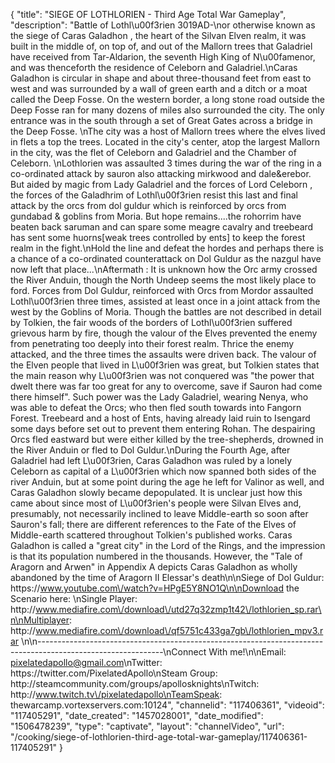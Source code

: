 {
    "title": "SIEGE OF LOTHLORIEN - Third Age Total War Gameplay",
    "description": "Battle of  Lothl\u00f3rien 3019AD-\nor otherwise known as the siege of Caras Galadhon ,  the heart of the Silvan Elven realm, it was built in the middle of, on top of, and out of the Mallorn trees that Galadriel have received from Tar-Aldarion, the seventh High King of N\u00famenor, and was thenceforth the residence of Celeborn and Galadriel.\nCaras Galadhon is circular in shape and about three-thousand feet from east to west and was surrounded by a wall of green earth and a ditch or a moat called the Deep Fosse. On the western border, a long stone road outside the Deep Fosse ran for many dozens of miles also surrounded the city. The only entrance was in the south through a set of Great Gates across a bridge in the Deep Fosse. \nThe city was a host of Mallorn trees where the elves lived in flets a top the trees. Located in the city's center, atop the largest Mallorn in the city, was the flet of Celeborn and Galadriel and the Chamber of Celeborn. \nLothlorien was assaulted 3 times during the war of the ring in a co-ordinated attack by sauron also attacking mirkwood and dale&erebor. But aided by magic from Lady Galadriel and the forces of  Lord Celeborn , the forces of the Galadhrim of Lothl\u00f3rien resist this last and final attack by the orcs from dol guldur which is reinforced by orcs from gundabad & goblins from Moria. But hope remains....the rohorrim have beaten back saruman and can spare some meagre cavalry and treebeard has sent some huorns[weak trees controlled by ents] to keep the forest realm in the fight.\nHold the line and defeat the hordes and perhaps there is a chance of a co-ordinated counterattack on Dol Guldur as the nazgul have now left that place...\nAftermath : It is unknown how the Orc army crossed the River Anduin, though the North Undeep seems the most likely place to ford. Forces from Dol Guldur, reinforced with Orcs from Mordor assaulted Lothl\u00f3rien three times, assisted at least once in a joint attack from the west by the Goblins of Moria. Though the battles are not described in detail by Tolkien, the fair woods of the borders of Lothl\u00f3rien suffered grievous harm by fire, though the valour of the Elves prevented the enemy from penetrating too deeply into their forest realm. Thrice the enemy attacked, and the three times the assaults were driven back. The valour of the Elven people that lived in L\u00f3rien was great, but Tolkien states that the main reason why L\u00f3rien was not conquered was \"the power that dwelt there was far too great for any to overcome, save if Sauron had come there himself\". Such power was the Lady Galadriel, wearing Nenya, who was able to defeat the Orcs; who then fled south towards into Fangorn Forest. Treebeard and a host of Ents, having already laid ruin to Isengard some days before set out to prevent them entering Rohan. The despairing Orcs fled eastward but were either killed by the tree-shepherds, drowned in the River Anduin or fled to Dol Guldur.\nDuring the Fourth Age, after Galadriel had left L\u00f3rien, Caras Galadhon was ruled by a lonely Celeborn as capital of a L\u00f3rien which now spanned both sides of the river Anduin, but at some point during the age he left for Valinor as well, and Caras Galadhon slowly became depopulated. It is unclear just how this came about since most of L\u00f3rien's people were Silvan Elves and, presumably, not necessarily inclined to leave Middle-earth so soon after Sauron's fall; there are different references to the Fate of the Elves of Middle-earth scattered throughout Tolkien's published works. Caras Galadhon is called a \"great city\" in the Lord of the Rings, and the impression is that its population numbered in the thousands. However, the \"Tale of Aragorn and Arwen\" in Appendix A depicts Caras Galadhon as wholly abandoned by the time of Aragorn II Elessar's death\n\nSiege of Dol Guldur: https:\/\/www.youtube.com\/watch?v=HPgE5Y8NO1Q\n\nDownload the Scenario here: \nSingle Player: http:\/\/www.mediafire.com\/download\/utd27q32zmp1t42\/lothlorien_sp.rar\n\nMultiplayer: http:\/\/www.mediafire.com\/download\/qf5751c433ga7gb\/lothlorien_mpv3.rar \n\n-------------------------------------------------------------------------------------------------------------\nConnect With me!\n\nEmail: pixelatedapollo@gmail.com\nTwitter: https:\/\/twitter.com\/PixelatedApollo\nSteam Group:  http:\/\/steamcommunity.com\/groups\/apollosknights\nTwitch: http:\/\/www.twitch.tv\/pixelatedapollo\nTeamSpeak: thewarcamp.vortexservers.com:10124",
    "channelid": "117406361",
    "videoid": "117405291",
    "date_created": "1457028001",
    "date_modified": "1506478239",
    "type": "captivate",
    "layout": "channelVideo",
    "url": "\/cooking\/siege-of-lothlorien-third-age-total-war-gameplay\/117406361-117405291"
}